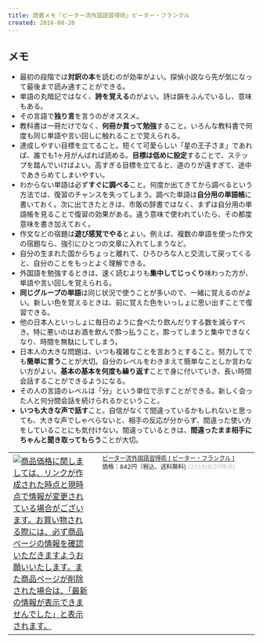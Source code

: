 ```yaml
---
title: 読書メモ『ピーター流外国語習得術』ピーター・フランクル
created: 2016-08-20
---
```


メモ
----

* 最初の段階では**対訳の本**を読むのが効率がよい。探偵小説なら先が気になって最後まで読み通すことができる。
* 単語の丸暗記ではなく、**詩を覚える**のがよい。詩は韻をふんでいるし、意味もある。
* その言語で**独り言**を言うのがオススメ。
* 教科書は一冊だけでなく、**何冊か買って勉強**すること。いろんな教科書で何度も同じ単語や言い回しに触れることで覚えられる。
* 達成しやすい目標を立てること。短くて可愛らしい「星の王子さま」であれば、誰でも1ヶ月がんばれば読める。**目標は低めに設定**することで、ステップを踏んでいけばよい。高すぎる目標を立てると、道のりが遠すぎて、途中であきらめてしまいやすい。
* わからない単語は必ず**すぐに調べる**こと。何度か出てきてから調べるという方法では、復習のチャンスを失ってしまう。調べた単語は**自分用の単語帳**に書いておく。次に出てきたときは、市販の辞書ではなく、まずは自分用の単語帳を見ることで復習の効果がある。違う意味で使われていたら、その都度意味を書き加えておく。
* 作文などの宿題は**遊び感覚でやる**とよい。例えば、複数の単語を使った作文の宿題なら、強引にひとつの文章に入れてしまうなど。
* 自分の生まれた国からちょっと離れて、ひろひろな人と交流して戻ってくると、自分のことをもっとよく理解できる。
* 外国語を勉強するときは、速く読むよりも**集中してじっくり**味わった方が、単語や言い回しを覚えられる。
* **同じグループの単語**は同じ状況で使うことが多いので、一緒に覚えるのがよい。新しい色を覚えるときは、前に覚えた色をいっしょに思い出すことで復習できる。
* 他の日本人といっしょに毎日のように食べたり飲んだりする数を減らすべき。特に悪いのはお酒を飲んで酔っ払うこと。酔ってしまうと集中できなくなり、時間を無駄にしてしまう。
* 日本人の大きな問題は、いつも複雑なことを言おうとすること。努力してでも**簡単に言う**ことが大切。自分のレベルをわきまえて簡単なことしか言わない方がよい。**基本の基本を何度も繰り返す**ことで身に付いていき、長い時間会話することができるようになる。
* その人の言語のレベルは「分」という単位で示すことができる。新しく会った人と何分間会話を続けられるかということ。
* **いつも大きな声で話す**こと。自信がなくて間違っているかもしれないと思っても、大きな声でしゃべらないと、相手の反応が分からず、間違った使い方をしていることにも気付けない。間違っているときは、**間違ったまま相手にちゃんと聞き取ってもらう**ことが大切。


<table><tr><td><a href="http://hb.afl.rakuten.co.jp/hgc/144180a1.9ac213ee.144180a2.e4d0f394/?pc=http%3A%2F%2Fitem.rakuten.co.jp%2Fbook%2F1119477&m=http%3A%2F%2Fm.rakuten.co.jp%2Fbook%2Fi%2F10818283%2F&scid=af_item_tbl&link_type=picttext&ut=eyJwYWdlIjoiaXRlbSIsInR5cGUiOiJwaWN0dGV4dCIsInNpemUiOiIzMDB4MzAwIiwibmFtIjoxLCJuYW1wIjoicmlnaHQiLCJjb20iOjAsImNvbXAiOiJkb3duIiwicHJpY2UiOjEsImJvciI6MCwiY29sIjowLCJ0YXIiOjF9" target="_blank" style="word-wrap:break-word;"  ><img src="http://hbb.afl.rakuten.co.jp/hgb/144180a1.9ac213ee.144180a2.e4d0f394/?me_id=1213310&item_id=10818283&m=https%3A%2F%2Fthumbnail.image.rakuten.co.jp%2F%400_mall%2Fbook%2Fcabinet%2F3433%2F9784005003433.jpg%3F_ex%3D80x80&pc=https%3A%2F%2Fthumbnail.image.rakuten.co.jp%2F%400_mall%2Fbook%2Fcabinet%2F3433%2F9784005003433.jpg%3F_ex%3D300x300&s=300x300&t=picttext" border="0" style="margin:2px" alt="商品価格に関しましては、リンクが作成された時点と現時点で情報が変更されている場合がございます。お買い物される際には、必ず商品ページの情報を確認いただきますようお願いいたします。また商品ページが削除された場合は、「最新の情報が表示できませんでした」と表示されます。" title="商品価格に関しましては、リンクが作成された時点と現時点で情報が変更されている場合がございます。お買い物される際には、必ず商品ページの情報を確認いただきますようお願いいたします。また商品ページが削除された場合は、「最新の情報が表示できませんでした」と表示されます。"></a></td><td style="vertical-align:top;width:310px;"><p style="font-size:12px;line-height:1.4em;text-align:left;margin:0px;padding:2px 6px;word-wrap:break-word"><a href="http://hb.afl.rakuten.co.jp/hgc/144180a1.9ac213ee.144180a2.e4d0f394/?pc=http%3A%2F%2Fitem.rakuten.co.jp%2Fbook%2F1119477&m=http%3A%2F%2Fm.rakuten.co.jp%2Fbook%2Fi%2F10818283%2F&scid=af_item_tbl&link_type=picttext&ut=eyJwYWdlIjoiaXRlbSIsInR5cGUiOiJwaWN0dGV4dCIsInNpemUiOiIzMDB4MzAwIiwibmFtIjoxLCJuYW1wIjoicmlnaHQiLCJjb20iOjAsImNvbXAiOiJkb3duIiwicHJpY2UiOjEsImJvciI6MCwiY29sIjowLCJ0YXIiOjF9" target="_blank" style="word-wrap:break-word;"  >ピーター流外国語習得術 [ ピーター・フランクル ]</a><br><span >価格：842円（税込、送料無料)</span> <span style="color:#BBB">(2016/8/20時点)</span></p></td><tr></table>

